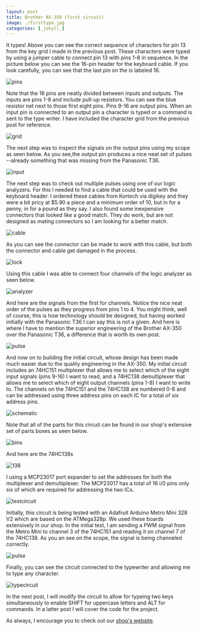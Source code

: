 ```yaml
---
layout: post
title: Brother AX-350 (first circuit)
image: ./firsttype.jpg
categories: [_jekyll_]
---
```

It types! Above you can see the correct sequence of characters for pin 13 from the key grid I made in the previous post. These characters were typed by using a jumper cable to connect pin 13 with pins 1-8 in sequence. In the picture below you can see the 16-pin header for the keyboard cable. If you look carefully, you can see that the last pin on the is labeled 16.

![pins](./nicepins.jpg)

Note that the 16 pins are neatly divided between inputs and outputs. The inputs are pins 1-8 and include pull-up resistors. You can see the blue resistor net next to those first eight pins. Pins 9-16 are output pins. When an input pin is connected to an output pin a character is typed or a command is sent to the type writer. I have included the character grid from the previous post for reference. 

![grid](./350grid.jpg)

The next step was to inspect the signals on the output pins using my scope as seen below. As you see,the output pin produces a nice neat set of pulses --already something that was missing from the Panasonic T36. 

![input](./inputpulse.jpg)

The next step was to check out multiple pulses using one of our logic analyzers. For this I needed to find a cable that could be used with the keyboard header. I ordered these cables from Kortech via digikey and they were a bit pricy at $5.90 a piece and a minimum order of 10, but in for a penny, in for a pound as they say. I also found some inexpensive connectors that looked like a good match. They do work, but are not designed as mating connectors so I am looking for a better match. 

![cable](./specialcable.jpg)

As you can see the connector can be made to work with this cable, but both the connector and cable get damaged in the process. 

![lock](./cablelock.jpg)

Using this cable I was able to connect four channels of the logic analyzer as seen below.

![analyzer](./logicanalyzer.jpg)

And here are the signals from the first for channels. Notice the nice neat order of the pulses as they progress from pins 1 to 4. You might think, well of course, this is how technology should be designed, but having worked initially with the Panasonic T36 I can say this is not a given. And here is where I have to mention the superior engineering of the Brother AX-350 over the Panasonic T36, a difference that is worth its own post.

![pulse](./neatpulse.jpg)

And now on to building the initial circuit, whose design has been made much easier due to the quality engineering in the AX-350. My initial circuit includes an 74HC151 multiplexer that allows me to select which of the eight input signals (pins 9-16) I want to read, and a 74HC138 demultiplexer that allows me to select which of eight output channels (pina 1-8) I want to write to. The channels on the 74HC151 and the 74HC138 are numbered 0-8 and can be addressed using three address pins on each IC for a total of six address pins. 

![schematic](./350schematicA.png)

Note that all of the parts for this circuit can be found in our shop's extensive set of parts boxes as seen below.

![bins](./thebins.jpg)

And here are the 74HC138s

![138](./74hc138.jpg)

I using a MCP23017 port expander to set the addresses for both the multiplexer and demultiplexer. The MCP23017 has a total of 16 i/0 pins only six of which are required for addressing the two ICs. 

![testcircuit](./testpulsecircuit.jpg)

Initially, this circuit is being tested with an Adafruit Arduino Metro Mini 328 V2 which are based on the ATMega328p. We used these boards extensively in our shop. In the initial test, I am sending a PWM signal from the Metro Mini to channel 3 of the 74HC151 and reading it on channel 7 of the 74HC138. As you an see on the scope, the signal is being channeled correctly. 

![pulse](./testpulse.jpg)

Finally, you can see the circuit connected to the typewriter and allowing me to type any character.

![typecircuit](./wearetyping.jpg)

In the next post, I will modify the circuit to allow for typeing two keys simultaneously to enable SHIFT for uppercase letters and ALT for commands. In a latter post I will cover the code for the project. 

As always, I encourage you to check out our [shop's website](https://mvthsengineering.com/). 



